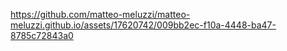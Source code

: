 

https://github.com/matteo-meluzzi/matteo-meluzzi.github.io/assets/17620742/009bb2ec-f10a-4448-ba47-8785c72843a0

